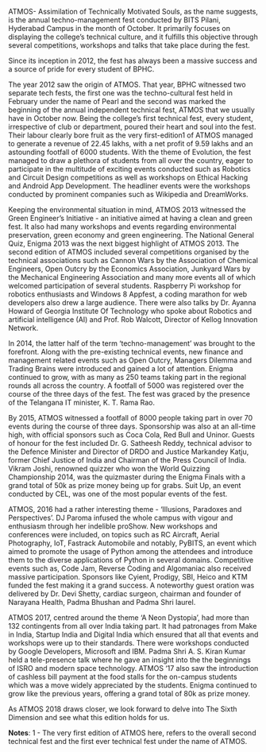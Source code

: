 <!-- TITLE: ATMOS Through The Ages -->
<!-- SUBTITLE: A quick summary of Atmos Through The Ages -->


ATMOS- Assimilation of Technically Motivated Souls, as the name suggests, is the annual techno-management fest conducted by BITS Pilani, Hyderabad Campus in the month of October. It primarily focuses on displaying the college’s technical culture, and it fulfills this objective through several competitions, workshops and talks that take place during the fest.

Since its inception in 2012, the fest has always been a massive success and a source of pride for every student of BPHC.   

The year 2012 saw the origin of ATMOS. That year, BPHC witnessed two separate tech fests, the first one was the techno-cultural fest held in February under the name of Pearl and the second was marked the beginning of the annual independent technical fest, ATMOS that we usually have in October now. Being the college’s first technical fest, every student, irrespective of club or department, poured their heart and soul into the fest. Their labour clearly bore fruit as the very first-edition1 of ATMOS managed to generate a revenue of 22.45 lakhs, with a net profit of 9.59 lakhs and an astounding footfall of 6000 students. With the theme of Evolution, the fest managed to draw a plethora of students from all over the country, eager to participate in the multitude of exciting events conducted such as Robotics and Circuit Design competitions as well as workshops on Ethical Hacking and Android App Development. The headliner events were the workshops conducted by prominent companies such as Wikipedia and DreamWorks. 

Keeping the environmental situation in mind, ATMOS 2013 witnessed the Green Engineer’s Initiative - an initiative aimed at having a clean and green fest. It also had many workshops and events regarding environmental preservation, green economy and green engineering. The National General Quiz, Enigma 2013 was the next biggest highlight of ATMOS 2013. The second edition of ATMOS included several competitions organised by the technical associations such as Cannon Wars by the Association of Chemical Engineers, Open Outcry by the Economics Association, Junkyard Wars by the Mechanical Engineering Association and many more events all of which welcomed participation of several students. Raspberry Pi workshop for robotics enthusiasts and Windows 8 Appfest, a coding marathon for web developers also drew a large audience. There were also talks by Dr. Ayanna Howard of Georgia Institute Of Technology who spoke about Robotics and artificial intelligence (AI) and Prof. Rob Walcott, Director of Kellog Innovation Network.

In 2014, the latter half of the term ‘techno-management’ was brought to the forefront. Along with the pre-existing technical events, new finance and management related events such as Open Outcry, Managers Dilemma and Trading Brains were introduced and gained a lot of attention. Enigma continued to grow, with as many as 250 teams taking part in the regional rounds all across the country. A footfall of 5000 was registered over the course of the three days of the fest. The fest was graced by the presence of the Telangana IT minister, K. T. Rama Rao.

By 2015, ATMOS witnessed a footfall of 8000 people taking part in over 70 events during the course of three days. Sponsorship was also at an all-time high, with official sponsors such as Coca Cola, Red Bull and Uninor. Guests of honour for the fest included Dr. G. Satheesh Reddy, technical advisor to the Defence Minister and Director of DRDO and Justice Markandey Katju, former Chief Justice of India and Chairman of the Press Council of India. Vikram Joshi, renowned quizzer who won the World Quizzing Championship 2014, was the quizmaster during the Enigma Finals with a grand total of 50k as prize money being up for grabs. Suit Up, an event conducted by CEL, was one of the most popular events of the fest. 

ATMOS, 2016 had a rather interesting theme - ‘Illusions, Paradoxes and Perspectives’. DJ Paroma infused the whole campus with vigour and enthusiasm through her indelible proShow. New workshops and conferences were included, on topics such as RC Aircraft, Aerial Photography, IoT, Fastrack Automobile and notably, PyBITS, an event which aimed to promote the usage of Python among the attendees and introduce them to the diverse applications of Python in several domains. Competitive events such as, Code Jam, Reverse Coding and Algomaniac also received massive participation. Sponsors like Cyient, Prodigy, SBI, Heico and KTM funded the fest making it a grand success. A noteworthy guest oration was delivered by Dr. Devi Shetty, cardiac surgeon, chairman and founder of Narayana Health, Padma Bhushan and Padma Shri laurel.


ATMOS 2017, centred around the theme ‘A Neon Dystopia’, had more than 132 contingents from all over India taking part. It had patronages from Make in India, Startup India and Digital India which ensured that all that events and workshops were up to their standards. There were workshops conducted by Google Developers, Microsoft and IBM. Padma Shri A. S. Kiran Kumar held a tele-presence talk where he gave an insight into the the beginnings of ISRO and modern space technology. ATMOS ‘17 also saw the introduction of cashless bill payment at the food stalls for the on-campus students which was a move widely appreciated by the students. Enigma continued to grow like the previous years, offering a grand total of 80k as prize money.

As ATMOS 2018 draws closer, we look forward to delve into The Sixth Dimension and see what this edition holds for us.

**Notes**:
1 - The very first edition of ATMOS here, refers to the overall second technical fest and the first ever technical fest under the name of ATMOS.
